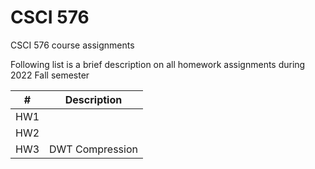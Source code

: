 # CSCI 576
CSCI 576 course assignments

Following list is a brief description on all homework assignments during 2022 Fall semester

|#  |Description|
|---|-----------|
|HW1|           |
|HW2|           |
|HW3| DWT Compression| 
